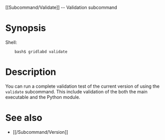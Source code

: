 [[Subcommand/Validate]] -- Validation subcommand

# Synopsis
Shell:
~~~
	bash$ gridlabd validate
~~~

# Description

You can run a complete validation test of the current version of using the `validate` subcommand. This include validation of the both the main executable and the Python module.

# See also

* [[/Subcommand/Version]]


